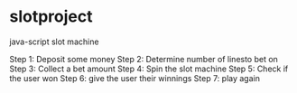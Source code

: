 # slotproject
java-script slot machine

Step 1: Deposit some money
Step 2: Determine number of linesto bet on
Step 3: Collect a bet amount
Step 4: Spin the slot machine
Step 5: Check if the user won
Step 6: give the user their winnings
Step 7: play again



